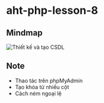 ﻿# aht-php-lesson-8
## Mindmap
![Thiết kế và tạo CSDL](https://github.com/user-attachments/assets/a74ab7e2-f5c3-4a2f-a94a-ccf31a1563ea)
## Note
- Thao tác trên phpMyAdmin
- Tạo khóa từ nhiều cột
- Cách ném ngoại lệ

